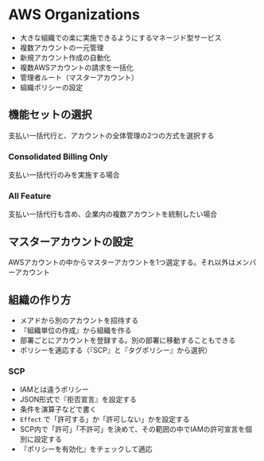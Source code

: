 # AWS Organizations

- 大きな組織での楽に実施できるようにするマネージド型サービス
- 複数アカウントの一元管理
- 新規アカウント作成の自動化
- 複数AWSアカウントの請求を一括化
- 管理者ルート（マスターアカウント）
- 組織ポリシーの設定

## 機能セットの選択

支払い一括代行と、アカウントの全体管理の2つの方式を選択する

### Consolidated Billing Only

支払い一括代行のみを実施する場合

### All Feature

支払い一括代行も含め、企業内の複数アカウントを統制したい場合

## マスターアカウントの設定

AWSアカウントの中からマスターアカウントを1つ選定する。それ以外はメンバーアカウント

## 組織の作り方

- メアドから別のアカウントを招待する
- 『組織単位の作成』から組織を作る
- 部署ごとにアカウントを登録する。別の部署に移動することもできる
- ポリシーを適応する（『SCP』と『タグポリシー』から選択）

### SCP

- IAMとは違うポリシー
- JSON形式で『拒否宣言』を設定する
- 条件を演算子などで書く
- `Effect` で「許可する」か「許可しない」かを設定する
- SCP内で「許可」「不許可」を決めて、その範囲の中でIAMの許可宣言を個別に設定する
- 『ポリシーを有効化』をチェックして適応